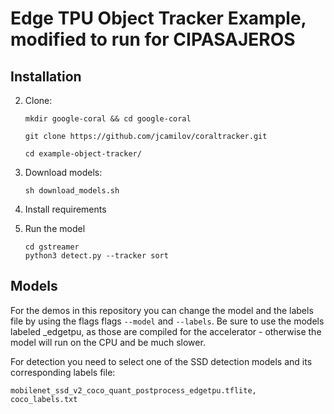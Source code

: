 # Edge TPU Object Tracker Example, modified to run for CIPASAJEROS


## Installation
2.  Clone:

    ```
    mkdir google-coral && cd google-coral

    git clone https://github.com/jcamilov/coraltracker.git

    cd example-object-tracker/
    ```

3.  Download models:

    ```
    sh download_models.sh
    ```

4. Install requirements
5. Run the model
    ```
    cd gstreamer
    python3 detect.py --tracker sort
    ```

## Models

For the demos in this repository you can change the model and the labels
file by using the flags flags ```--model``` and
```--labels```. Be sure to use the models labeled _edgetpu, as those are
compiled for the accelerator -  otherwise the model will run on the CPU and
be much slower.


For detection you need to select one of the SSD detection models
and its corresponding labels file:

```
mobilenet_ssd_v2_coco_quant_postprocess_edgetpu.tflite, coco_labels.txt
```


